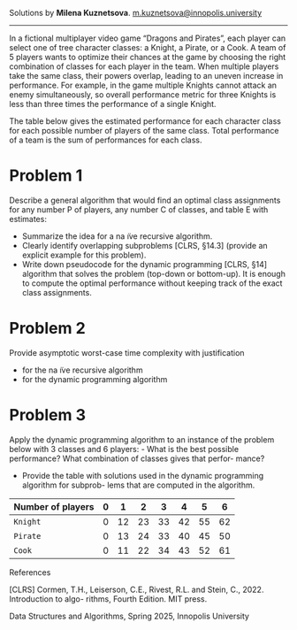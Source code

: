 Solutions by **Milena Kuznetsova**. m.kuznetsova@innopolis.university

----
In a fictional multiplayer video game “Dragons and Pirates”, each player can select one of tree character classes: a Knight, a Pirate, or a Cook. A team of 5 players wants to optimize their chances at the game by choosing the right combination of classes for each player in the team. When multiple players take the same class, their powers overlap, leading to an uneven increase in performance. For example, in the game multiple Knights cannot attack an enemy simultaneously, so overall performance metric for three Knights is less than three times the performance of a single Knight.

The table below gives the estimated performance for each character class for each possible number of players of the same class. Total performance of a team is the sum of performances for each class.
# Problem 1
Describe a general algorithm that would find an optimal class assignments for any number P of players, any number C of classes, and table E with estimates:
- Summarize the idea for a na ̈ıve recursive algorithm.
- Clearly identify overlapping subproblems [CLRS, §14.3] (provide an explicit example for this problem).
- Write down pseudocode for the dynamic programming [CLRS, §14] algorithm that solves the problem (top-down or bottom-up). It is enough to compute the optimal performance without keeping track of the exact class assignments.
# Problem 2
Provide asymptotic worst-case time complexity with justification
- for the na ̈ıve recursive algorithm  
- for the dynamic programming algorithm
# Problem 3
Apply the dynamic programming algorithm to an instance of the problem below with 3 classes and 6 players:
- What is the best possible performance? What combination of classes gives that perfor- mance?
- Provide the table with solutions used in the dynamic programming algorithm for subprob- lems that are computed in the algorithm.

| Number of players | 0   | 1   | 2   | 3   | 4   | 5   | 6   |
| ----------------- | --- | --- | --- | --- | --- | --- | --- |
| `Knight`          | 0| 12 |23 |33 |42 |55 |62 
| `Pirate`          | 0   |13| 24 |33| 40| 45| 50 
| `Cook`            | 0   |11| 22| 34| 43| 52| 61

References

[CLRS] Cormen, T.H., Leiserson, C.E., Rivest, R.L. and Stein, C., 2022. Introduction to algo- rithms, Fourth Edition. MIT press.

Data Structures and Algorithms, Spring 2025, Innopolis University